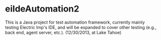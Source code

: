 eiIdeAutomation2
================

This is a Java project for test automation framework, currently mainly testing Electric Imp's IDE, and will be expanded to 
cover other testing (e.g., back end, agent server, etc.). (12/30/2013, at Lake Tahoe)
